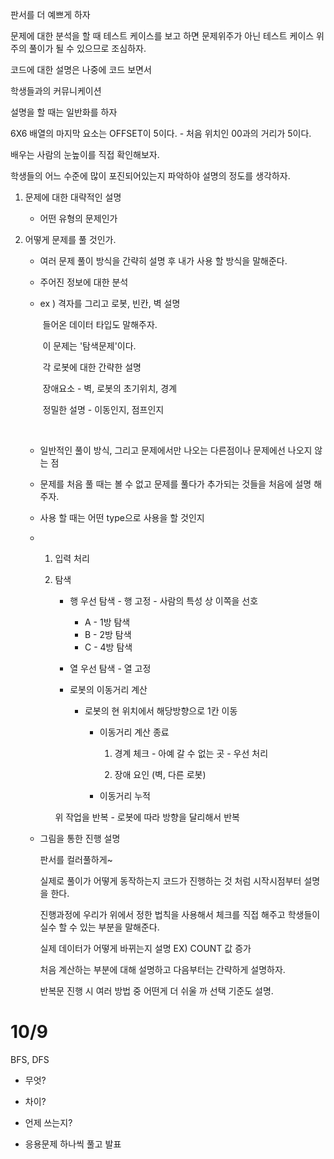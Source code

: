 판서를 더 예쁘게 하자

문제에 대한 분석을 할 때 테스트 케이스를 보고 하면 문제위주가 아닌 테스트 케이스 위주의 풀이가 될 수 있으므로 조심하자.

코드에 대한 설명은 나중에 코드 보면서

학생들과의 커뮤니케이션

설명을 할 때는 일반화를 하자

6X6 배열의 마지막 요소는 OFFSET이 5이다. - 처음 위치인 00과의 거리가 5이다.

배우는 사람의 눈높이를 직접 확인해보자.

학생들의 어느 수준에 많이 포진되어있는지 파악하야 설명의 정도를 생각하자.





1. 문제에 대한 대략적인 설명

   - 어떤 유형의 문제인가

2. 어떻게 문제를 풀 것인가.

   - 여러 문제 풀이 방식을 간략히 설명 후 내가 사용 할 방식을 말해준다.

   - 주어진 정보에 대한 분석

   - ex ) 격자를 그리고 로봇, 빈칸, 벽 설명

     ​	들어온 데이터 타입도 말해주자.

     ​	이 문제는 '탐색문제'이다.

     ​	각 로봇에 대한 간략한 설명

     ​	장애요소 - 벽, 로봇의 초기위치, 경계

     ​	정밀한 설명 - 이동인지, 점프인지

     ​	

   - 일반적인 풀이 방식, 그리고 문제에서만 나오는 다른점이나 문제에선 나오지 않는 점

   - 문제를 처음 풀 때는 볼 수 없고 문제를 풀다가 추가되는 것들을 처음에 설명 해 주자.

   - 사용 할 때는 어떤 type으로 사용을 할 것인지

   - 1. 입력 처리

     2. 탐색 

        - 행 우선 탐색 - 행 고정 - 사람의 특성 상 이쪽을 선호

          - A - 1방 탐색
          - B - 2방 탐색
          - C - 4방 탐색

        - 열 우선 탐색 - 열 고정

        - 로봇의 이동거리 계산

          - 로봇의 현 위치에서 해당방향으로 1칸 이동

            - 이동거리 계산 종료

              1) 경계 체크 - 아예 갈 수 없는 곳 - 우선 처리 

              2)  장애 요인 (벽, 다른 로봇)

            - 이동거리 누적

        위 작업을 반복 - 로봇에 따라 방향을 달리해서 반복

   - 그림을 통한 진행 설명

     판서를 컬러풀하게~

     실제로 풀이가 어떻게 동작하는지 코드가 진행하는 것 처럼 시작시점부터 설명을 한다.

     진행과정에 우리가 위에서 정한 법칙을 사용해서 체크를 직접 해주고 학생들이 실수 할 수 있는 부분을 말해준다.

     실제 데이터가 어떻게 바뀌는지 설명 EX) COUNT 값 증가

     처음 계산하는 부분에 대해 설명하고 다음부터는 간략하게 설명하자.

     반복문 진행 시 여러 방법 중 어떤게 더 쉬울 까 선택 기준도 설명.





# 10/9

BFS, DFS

- 무엇?
- 차이?
- 언제 쓰는지?

- 응용문제 하나씩 풀고 발표


